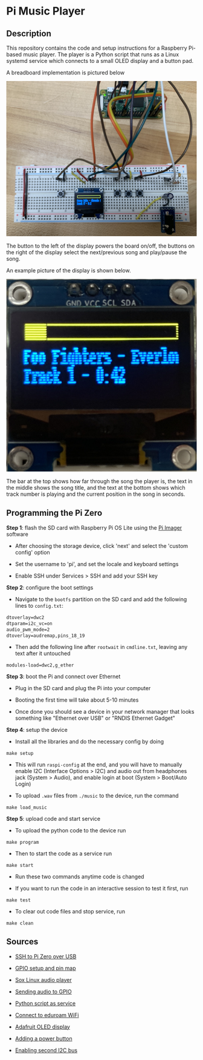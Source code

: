# Pi Music Player

## Description

This repository contains the code and setup instructions for a Raspberry Pi-based
music player.
The player is a Python script that runs as a Linux systemd service which
connects to a small OLED display and a button pad.

A breadboard implementation is pictured below

![Board](images/board.JPG)

The button to the left of the display powers the board on/off,
the buttons on the right of the display select the next/previous song
and play/pause the song.

An example picture of the display is shown below.

![Display](images/display.JPG)

The bar at the top shows how far through the song the player is,
the text in the middle shows the song title, and the text
at the bottom shows which track number is playing and the current
position in the song in seconds.

## Programming the Pi Zero

**Step 1**: flash the SD card with Raspberry Pi OS Lite using the [Pi Imager](https://www.raspberrypi.com/software/) software

- After choosing the storage device, click 'next' and select the 'custom config' option

- Set the username to 'pi', and set the locale and keyboard settings

- Enable SSH under Services > SSH and add your SSH key

**Step 2**: configure the boot settings

- Navigate to the `bootfs` partition on the SD card and add the following lines to `config.txt`:

```
dtoverlay=dwc2
dtparam=i2c_vc=on
audio_pwm_mode=2
dtoverlay=audremap,pins_18_19
```

- Then add the following line after `rootwait` in `cmdline.txt`, leaving any text after it untouched

```
modules-load=dwc2,g_ether
```

**Step 3**: boot the Pi and connect over Ethernet

- Plug in the SD card and plug the Pi into your computer

- Booting the first time will take about 5-10 minutes

- Once done you should see a device in your network manager that looks
something like "Ethernet over USB" or "RNDIS Ethernet Gadget"

**Step 4**: setup the device

- Install all the libraries and do the necessary config by doing

```
make setup
```

- This will run `raspi-config` at the end, and you will have to manually
enable I2C (Interface Options > I2C) and audio out from headphones jack (System > Audio),
and enable login at boot (System > Boot/Auto Login)

- To upload `.wav` files from `./music` to the device, run the command

```
make load_music
```

**Step 5**: upload code and start service

- To upload the python code to the device run

```
make program
```

- Then to start the code as a service run

```
make start
```

- Run these two commands anytime code is changed

- If you want to run the code in an interactive session to test it first, run

```
make test
```

- To clear out code files and stop service, run

```
make clean
```

## Sources

- [SSH to Pi Zero over USB](https://artivis.github.io/post/2020/pi-zero/)

- [GPIO setup and pin map](https://gpiozero.readthedocs.io/en/stable/recipes.html)

- [Sox Linux audio player](https://manpages.ubuntu.com/manpages/jammy/man1/sox.1.html)

- [Sending audio to GPIO](https://retropie.org.uk/forum/topic/32513/cannot-set-audio-to-heaphones-on-raspberry-pi-zero-2-w/4)

- [Python script as service](https://gist.github.com/emxsys/a507f3cad928e66f6410e7ac28e2990f)

- [Connect to eduroam WiFi](https://www.instructables.com/Connect-Raspberry-Pi-to-College-WIFI/)

- [Adafruit OLED display](https://github.com/adafruit/Adafruit_Python_SSD1306)

- [Adding a power button](https://howchoo.com/pi/how-to-add-a-power-button-to-your-raspberry-pi/)

- [Enabling second I2C bus](https://woodgears.ca/tech/i2c.html)
